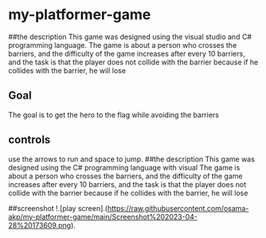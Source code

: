 # my-platformer-game 
##the description
This game was designed using the visual studio and C# programming language.
The game is about a person who crosses the barriers, and the difficulty of the game increases after every 10 barriers, and the task is that the player does not collide with the barrier because if he collides with the barrier, he will lose

## Goal 
The goal is to get the hero to the flag while avoiding the barriers
 ## controls
 use the arrows to run and space to jump.
 ##the description
This game was designed using the C# programming language with visual 
The game is about a person who crosses the barriers, and the difficulty of the game increases after every 10 barriers, and the task is that the player does not collide with the barrier because if he collides with the barrier, he will lose

##screenshot
!.[play screen].(https://raw.githubusercontent.com/osama-akp/my-platformer-game/main/Screenshot%202023-04-28%20173609.png).
